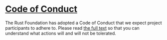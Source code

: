 # [Code of Conduct](code-of-conduct)

The Rust Foundation has adopted a Code of Conduct that we expect project 
participants to adhere to. Please read 
[the full text][code-of-conduct] 
so that you can understand what actions will and will not be tolerated.

[code-of-conduct]: https://foundation.rust-lang.org/policies/code-of-conduct/
